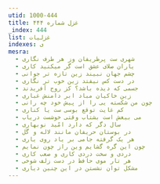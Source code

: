 ```yaml
---
utid: 1000-444
title: غزل شماره ۴۴۴
_index: 444
list: غزلیات
indexes: ی
mesra:
  - شهری ست پرظریفان وز هر طرف نگاری
  - یاران صلای عشق است گر میکنید کاری
  - چشم جهان نبیند زین تازه تر جوانی
  - در دست کس نیفتد زین خوب تر نگاری
  - جسمی که دیده باشد؟ کز روح آفریدند
  - زین خاکیان مباد ابر دامنش غباری
  - چون من شکسته یی را از پیش خود چه رانی
  - کم غایت توقع بوسی ست یا کناری
  - می بیغش است بشتاب وقتی خوشست دریاب
  - سال دگر که دارد امّید نوبهاری
  - در بوستان حریفان مانند لاله و گل
  - هر یک گرفته جامی بر یاد روی یاری
  - چون این گره گشایم وین راز چون نمایم
  - دردی و سخت دردی کاری و صعب کاری
  - هر تار موی حافظ در دست زلف شوخی
  - مشکل توان نشستن در این چنین دیاری
---
```

